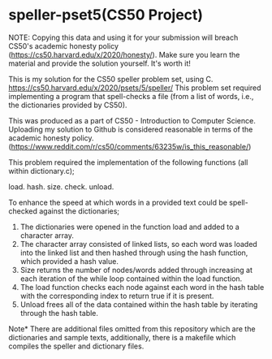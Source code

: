 # speller-pset5(CS50 Project)
NOTE: Copying this data and using it for your submission will breach CS50's academic honesty policy (https://cs50.harvard.edu/x/2020/honesty/). Make sure you learn the material and provide the solution yourself. It's worth it!

This is my solution for the CS50 speller problem set, using C. https://cs50.harvard.edu/x/2020/psets/5/speller/ This problem set required implementing a program that spell-checks a file (from a list of words, i.e., the dictionaries provided by CS50).

This was produced as a part of CS50 - Introduction to Computer Science. Uploading my solution to Github is considered reasonable in terms of the academic honesty policy. (https://www.reddit.com/r/cs50/comments/63235w/is_this_reasonable/)

This problem required the implementation of the following functions (all within dictionary.c);

load.
hash.
size.
check.
unload.

To enhance the speed at which words in a provided text could be spell-checked against the dictionaries;

1. The dictionaries were opened in the function load and added to a character array.
2. The character array consisted of linked lists, so each word was loaded into the linked list and then hashed through using the hash function, which provided a hash value.
3. Size returns the number of nodes/words added through increasing at each iteration of the while loop contained within the load function.
4. The load function checks each node against each word in the hash table with the corresponding index to return true if it is present.
5. Unload frees all of the data contained within the hash table by iterating through the hash table.

Note* There are additional files omitted from this repository which are the dictionaries and sample texts, additionally, there is a makefile which compiles the speller and dictionary files.

